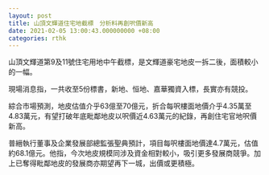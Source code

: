 ```yaml
---
layout: post
title: 山頂文輝道住宅地截標　分析料再創呎價新高
date: 2021-02-05 13:00:43.000000000 +08:00
categories: rthk
---
```


山頂文輝道第9及11號住宅用地中午截標，是文輝道豪宅地皮一拆二後，面積較小的一幅。

現場消息指，一共收至5份標書，新地、恒地、嘉華獨資入標，長實亦有競投。

綜合市場預測，地皮估值介乎63億至70億元，折合每呎樓面地價介乎4.35萬至4.83萬元，有望打破年底毗鄰地皮以呎價近4.63萬元的紀錄，再創住宅官地呎價新高。

普縉執行董事及企業發展部總監張聖典預計，項目每呎樓面地價達4.7萬元，估值約68.1億元。他指，今次地皮規模同涉及資金相對較小，吸引更多發展商競爭。加上已奪得毗鄰地皮的發展商亦期望再下一城，出價或更積極。
